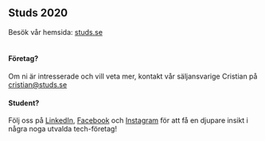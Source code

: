## Studs 2020
Besök vår hemsida: [studs.se](http://www.studs.se)<br><br>
#### Företag?
Om ni är intresserade och vill veta mer, kontakt vår säljansvarige Cristian på cristian@studs.se
#### Student?
Följ oss på [LinkedIn](https://www.linkedin.com/company/studs), [Facebook](https://www.facebook.com/StudsKTH/) och [Instagram](https://www.instagram.com/studskth/) för att få en djupare insikt i några noga utvalda tech-företag!
